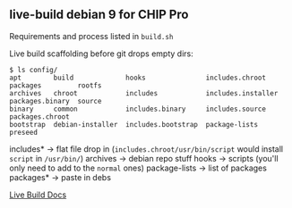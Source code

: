 ## live-build debian 9 for CHIP Pro

Requirements and process listed in `build.sh`

Live build scaffolding before git drops empty dirs:

```
$ ls config/
apt        build             hooks               includes.chroot     packages         rootfs
archives   chroot            includes            includes.installer  packages.binary  source
binary     common            includes.binary     includes.source     packages.chroot
bootstrap  debian-installer  includes.bootstrap  package-lists       preseed
```

includes*	-> flat file drop in (`includes.chroot/usr/bin/script` would install `script` in `/usr/bin/`)
archives	-> debian repo stuff
hooks		-> scripts (you'll only need to add to the `normal` ones)
package-lists	-> list of packages
packages*	-> paste in debs

[Live Build Docs](https://debian-live.alioth.debian.org/live-manual/stable/manual/html/live-manual.en.html)
